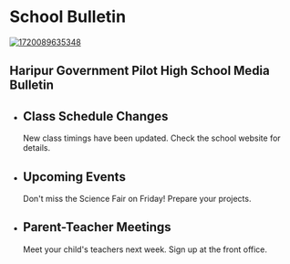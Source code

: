 <h1>School Bulletin</h1> 
<!DOCTYPE html>
<html>
<body>
   <a href="https://ibb.co/YbfcJ1r"><img src="https://i.ibb.co/3kSpVjJ/1720089635348.jpg" alt="1720089635348" border="0"></a> <h2>Haripur Government Pilot High School Media Bulletin </h1>
    <ul>
        <li>
            <h2>Class Schedule Changes</h2>
            <p>New class timings have been updated. Check the school website for details.</p>
        </li>
        <li>
            <h2>Upcoming Events</h2>
            <p>Don't miss the Science Fair on Friday! Prepare your projects.</p>
        </li>
        <li>
            <h2>Parent-Teacher Meetings</h2>
            <p>Meet your child's teachers next week. Sign up at the front office.</p>
        </li>
    </ul>
</body>
</html>
